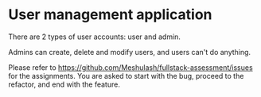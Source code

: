 # User management application

There are 2 types of user accounts: user and admin.

Admins can create, delete and modify users, and users can't do anything.

Please refer to https://github.com/Meshulash/fullstack-assessment/issues for the assignments. You are asked to start with the bug, proceed to the refactor, and end with the feature.
